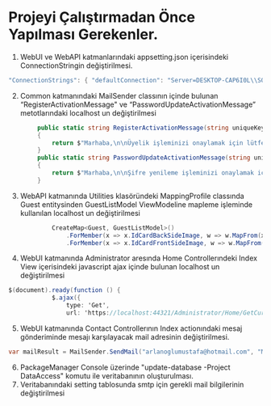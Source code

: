 # Projeyi Çalıştırmadan Önce Yapılması Gerekenler.

1. WebUI ve WebAPI katmanlarındaki appsetting.json içerisindeki ConnectionStringin değiştirilmesi.<br>
```csharp
"ConnectionStrings": { "defaultConnection": "Server=DESKTOP-CAP6I0L\\SQLEXPRESS; Database=BilgeHotelDB; Trusted_Connection=True" }
```
2. Common katmanındaki MailSender classının içinde bulunan “RegisterActivationMessage" ve “PasswordUpdateActivationMessage” metotlarındaki localhost un değiştirilmesi<br>
```csharp
        public static string RegisterActivationMessage(string uniqueKey, string controllerName, string actionName)
        {
            return $"Marhaba,\n\nÜyelik işleminizi onaylamak için lütfen linki tıklayın.\n\n https://localhost:44321/{controllerName}/{actionName}/" + uniqueKey+ "\n\nSaygılarımızla,\nBilge Hotel";
        }
        public static string PasswordUpdateActivationMessage(string uniqueKey, string controllerName, string actionName)
        {
            return $"Marhaba,\n\nŞifre yenileme işleminizi onaylamak için lütfen linki tıklayın.\n\n https://localhost:44321/{controllerName}/{actionName}/" + uniqueKey + "\n\nSaygılarımızla,\nBilge Hotel";
        }
```
3. WebAPI katmanında Utilities klasöründeki MappingProfile classında Guest entitysinden GuestListModel ViewModeline mapleme işleminde kullanılan localhost un değiştirilmesi<br>
```csharp
            CreateMap<Guest, GuestListModel>()
                .ForMember(x => x.IdCardBackSideImage, w => w.MapFrom(x => "https://localhost:44321" + x.IdCardBackSideImage))
                .ForMember(x => x.IdCardFrontSideImage, w => w.MapFrom(x => "https://localhost:44321" + x.IdCardFrontSideImage));
```
4. WebUI katmanında Administrator aresında Home Controllerındeki Index View içerisindeki javascript ajax içinde bulunan localhost un değiştirilmesi<br>
```csharp
$(document).ready(function () {
            $.ajax({
                type: 'Get',
                url: 'https://localhost:44321/Administrator/Home/GetCurrencyRate',
```
5. WebUI katmanında Contact Controllerının Index actionındaki mesaj gönderiminde mesajı karşılayacak mail adresinin değiştirilmesi.<br>
```csharp
var mailResult = MailSender.SendMail("arlanoglumustafa@hotmail.com", "Müşteri İletişim", message, setting);
```
6. PackageManager Console üzerinde "update-database -Project DataAccess" komutu ile veritabanının oluşturulması.<br>
7. Veritabanındaki setting tablosunda smtp için gerekli mail bilgilerinin değiştirilmesi<br>
